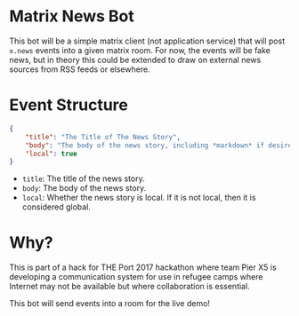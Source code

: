 Matrix News Bot
===============

This bot will be a simple matrix client (not application service) that will post `x.news` events into a given matrix room. For now, the events will be fake news, but in theory this could be extended to draw on external news sources from RSS feeds or elsewhere.

# Event Structure

```json
{
	"title": "The Title of The News Story",
	"body": "The body of the news story, including *markdown* if desired",
	"local": true
}
```
 - `title`: The title of the news story.
 - `body`: The body of the news story.
 - `local`: Whether the news story is local. If it is not local, then it is considered global.

# Why?

This is part of a hack for THE Port 2017 hackathon where team Pier X5 is developing a communication system for use in refugee camps where Internet may not be available but where collaboration is essential.

This bot will send events into a room for the live demo!

